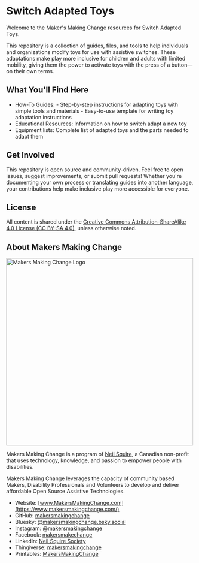 # Switch Adapted Toys
Welcome to the Maker's Making Change resources for Switch Adapted Toys.

This repository is a collection of guides, files, and tools to help individuals and organizations modify toys for use with assistive switches. These adaptations make play more inclusive for children and adults with limited mobility, giving them the power to activate toys with the press of a button—on their own terms.

## What You'll Find Here
 - How-To Guides: - Step-by-step instructions for adapting toys with simple tools and materials
                  - Easy-to-use template for writing toy adaptation instructions
 - Educational Resources: Information on how to switch adapt a new toy
 - Equipment lists: Complete list of adapted toys and the parts needed to adapt them
 <!-- - Workshop Materials: Handouts and presentation slides for toy hackathons and build nights -->

<!--
## Who This Is For
 - Makers and volunteers interested in assistive technology
 - Therapists and educators supporting play-based learning
 - Families looking to adapt toys at home
 - Nonprofits and schools running toy adaptation workshops
-->

## Get Involved
This repository is open source and community-driven. Feel free to open issues, suggest improvements, or submit pull requests! Whether you're documenting your own process or translating guides into another language, your contributions help make inclusive play more accessible for everyone.

## License
All content is shared under the [Creative Commons Attribution-ShareAlike 4.0 License (CC BY-SA 4.0)](https://creativecommons.org/licenses/by-sa/4.0/), unless otherwise noted.


<!-- ABOUT MMC START -->
## About Makers Making Change
[<img src="https://raw.githubusercontent.com/makersmakingchange/makersmakingchange/main/img/mmc_logo.svg" width="500" alt="Makers Making Change Logo">](https://www.makersmakingchange.com/)

Makers Making Change is a program of [Neil Squire](https://www.neilsquire.ca/), a Canadian non-profit that uses technology, knowledge, and passion to empower people with disabilities.

Makers Making Change leverages the capacity of community based Makers, Disability Professionals and Volunteers to develop and deliver affordable Open Source Assistive Technologies.

 - Website: [www.MakersMakingChange.com](https://www.makersmakingchange.com/)
 - GitHub: [makersmakingchange](https://github.com/makersmakingchange)
 - Bluesky: [@makersmakingchange.bsky.social](https://bsky.app/profile/makersmakingchange.bsky.social)
 - Instagram: [@makersmakingchange](https://www.instagram.com/makersmakingchange)
 - Facebook: [makersmakechange](https://www.facebook.com/makersmakechange)
 - LinkedIn: [Neil Squire Society](https://www.linkedin.com/company/neil-squire-society/)
 - Thingiverse: [makersmakingchange](https://www.thingiverse.com/makersmakingchange/about)
 - Printables: [MakersMakingChange](https://www.printables.com/@MakersMakingChange)
